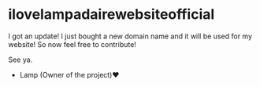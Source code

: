 # ilovelampadairewebsiteofficial
I got an update! I just bought a new domain name and it will be used for my website! So now feel free to contribute!

See ya.

- Lamp (Owner of the project)♥
